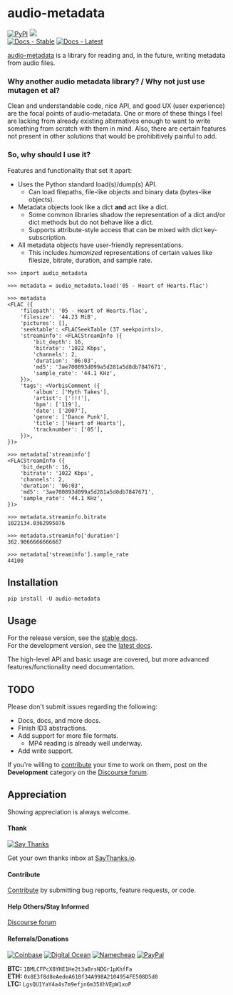 # audio-metadata

[![PyPI](https://img.shields.io/pypi/v/audio-metadata.svg?label=PyPI)](https://pypi.org/project/audio-metadata/)
![](https://img.shields.io/badge/Python-3.6%2B-blue.svg)  
[![Docs - Stable](https://img.shields.io/readthedocs/audio-metadata/stable.svg?label=Docs%20%28Stable%29)](https://audio-metadata.readthedocs.io/en/stable/)
[![Docs - Latest](https://img.shields.io/readthedocs/audio-metadata/latest.svg?label=Docs%20%28Latest%29)](https://audio-metadata.readthedocs.io/en/latest/)

[audio-metadata](https://github.com/thebigmunch/audio-metadata) is a library for reading and, in the future, writing metadata from audio files.

### Why another audio metadata library? / Why not just use mutagen et al?

Clean and understandable code, nice API, and good UX (user experience) are the focal points of audio-metadata.
One or more of these things I feel are lacking from already existing alternatives
enough to want to write something from scratch with them in mind.
Also, there are certain features not present in other solutions that would be prohibitively painful to add.


### So, why should I use it?

Features and functionality that set it apart:

* Uses the Python standard load(s)/dump(s) API.
	* Can load filepaths, file-like objects and binary data (bytes-like objects).
* Metadata objects look like a dict **and** act like a dict.
	* Some common libraries shadow the representation of a dict
	  and/or dict methods but do not behave like a dict.
	* Supports attribute-style access that can be mixed with dict key-subscription.
* All metadata objects have user-friendly representations.
	* This includes *humanized* representations of certain values
	  like filesize, bitrate, duration, and sample rate.

```
>>> import audio_metadata

>>> metadata = audio_metadata.load('05 - Heart of Hearts.flac')

>>> metadata
<FLAC ({
	'filepath': '05 - Heart of Hearts.flac',
	'filesize': '44.23 MiB',
	'pictures': [],
	'seektable': <FLACSeekTable (37 seekpoints)>,
	'streaminfo': <FLACStreamInfo ({
		'bit_depth': 16,
		'bitrate': '1022 Kbps',
		'channels': 2,
		'duration': '06:03',
		'md5': '3ae700893d099a5d281a5d8db7847671',
		'sample_rate': '44.1 KHz',
	})>,
	'tags': <VorbisComment ({
		'album': ['Myth Takes'],
		'artist': ['!!!'],
		'bpm': ['119'],
		'date': ['2007'],
		'genre': ['Dance Punk'],
		'title': ['Heart of Hearts'],
		'tracknumber': ['05'],
	})>,
})>

>>> metadata['streaminfo']
<FLACStreamInfo ({
	'bit_depth': 16,
	'bitrate': '1022 Kbps',
	'channels': 2,
	'duration': '06:03',
	'md5': '3ae700893d099a5d281a5d8db7847671',
	'sample_rate': '44.1 KHz',
})>

>>> metadata.streaminfo.bitrate
1022134.0362995076

>>> metadata.streaminfo['duration']
362.9066666666667

>>> metadata['streaminfo'].sample_rate
44100
```


## Installation

``pip install -U audio-metadata``


## Usage

For the release version, see the [stable docs](https://audio-metadata.readthedocs.io/en/stable/).  
For the development version, see the [latest docs](https://audio-metadata.readthedocs.io/en/latest/).

The high-level API and basic usage are covered, but more advanced features/functionality need documentation.


## TODO

Please don't submit issues regarding the following:

* Docs, docs, and more docs.
* Finish ID3 abstractions.
* Add support for more file formats.
	* MP4 reading is already well underway.
* Add write support.

If you're willing to [contribute](https://github.com/thebigmunch/audio-metadata/blob/master/.github/CONTRIBUTING.md)
your time to work on them, post on the **Development** category on the [Discourse forum](https://forum.thebigmunch.me/).


## Appreciation

Showing appreciation is always welcome.

#### Thank

[![Say Thanks](https://img.shields.io/badge/thank-thebigmunch-blue.svg?style=flat-square)](https://saythanks.io/to/thebigmunch)

Get your own thanks inbox at [SayThanks.io](https://saythanks.io/).

#### Contribute

[Contribute](https://github.com/thebigmunch/audio-metadata/blob/master/.github/CONTRIBUTING.md) by submitting bug reports, feature requests, or code.

#### Help Others/Stay Informed

[Discourse forum](https://forum.thebigmunch.me/)

#### Referrals/Donations

[![Coinbase](https://img.shields.io/badge/Coinbase-referral-orange.svg?style=flat-square)](https://www.coinbase.com/join/52502f01e0fdd4d3ef000253) [![Digital Ocean](https://img.shields.io/badge/Digital_Ocean-referral-orange.svg?style=flat-square)](https://m.do.co/c/3823208a0597) [![Namecheap](https://img.shields.io/badge/Namecheap-referral-orange.svg?style=flat-square)](https://www.namecheap.com/?aff=67208) [![PayPal](https://img.shields.io/badge/PayPal-donate-brightgreen.svg?style=flat-square)](https://www.paypal.com/cgi-bin/webscr?cmd=_donations&business=DHDVLSYW8V8N4&lc=US&item_name=thebigmunch&currency_code=USD)

**BTC:** ``1BMLCFPcX8YHE1He2t3aBrsNDGr1pKhfFa``  
**ETH:** ``0x8E3f8d8eAedeA61Bf34A998A2104954FE508D5d0``  
**LTC:** ``LgsQU1YaY4a4s7m9efjn6m35XhVEpW1xoP``
